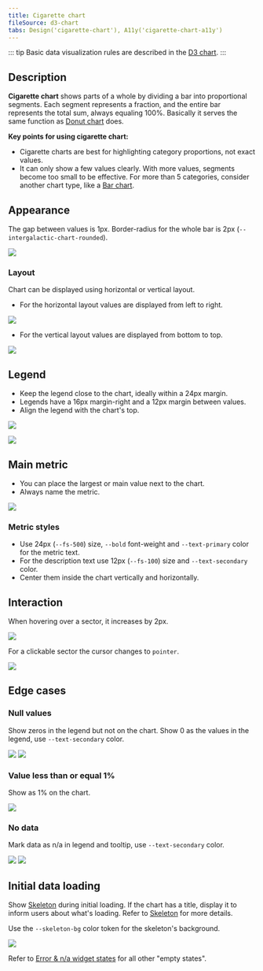 ```yaml
---
title: Cigarette chart
fileSource: d3-chart
tabs: Design('cigarette-chart'), A11y('cigarette-chart-a11y')
---
```


::: tip
Basic data visualization rules are described in the [D3 chart](/data-display/d3-chart/d3-chart).
:::

## Description

**Cigarette chart** shows parts of a whole by dividing a bar into proportional segments. Each segment represents a fraction, and the entire bar represents the total sum, always equaling 100%. Basically it serves the same function as [Donut chart](/data-display/donut-chart/donut-chart) does.

**Key points for using cigarette chart:**

- Cigarette charts are best for highlighting category proportions, not exact values.
- It can only show a few values clearly. With more values, segments become too small to be effective. For more than 5 categories, consider another chart type, like a [Bar chart](/data-display/bar-chart/bar-chart).

## Appearance

The gap between values is 1px. Border-radius for the whole bar is 2px (`--intergalactic-chart-rounded`).

![](static/cigarette-gap.png)

### Layout

Chart can be displayed using horizontal or vertical layout.

- For the horizontal layout values are displayed from left to right.

![](static/cigarette-layout-horizontal.png)

- For the vertical layout values are displayed from bottom to top.

![](static/cigarette-layout-vertical.png)

## Legend

- Keep the legend close to the chart, ideally within a 24px margin.
- Legends have a 16px margin-right and a 12px margin between values.
- Align the legend with the chart's top.

![](static/cigarette-legend-horizontal.png)

![](static/cigarette-legend-vertical.png)

## Main metric

- You can place the largest or main value next to the chart.
- Always name the metric.

![](static/cigarette-legend-vertical.png)

### Metric styles

- Use 24px (`--fs-500`) size, `--bold` font-weight and `--text-primary` color for the metric text.
- For the description text use 12px (`--fs-100`) size and `--text-secondary` color.
- Center them inside the chart vertically and horizontally.

## Interaction

When hovering over a sector, it increases by 2px.

![](static/cigarette-hover.png)

For a clickable sector the cursor changes to `pointer`.

![](static/cigarette-clickable.png)

## Edge cases

### Null values

Show zeros in the legend but not on the chart. Show 0 as the values in the legend, use `--text-secondary` color.

![](static/cigarette-null.png)
![](static/cigarette-nulls.png)

### Value less than or equal 1%

Show as 1% on the chart.

![](static/cigarette-small-value.png)

### No data

Mark data as n/a in legend and tooltip, use `--text-secondary` color.

![](static/cigarette-n-a.png)
![](static/cigarette-n-a-all.png)

## Initial data loading

Show [Skeleton](/components/skeleton/skeleton) during initial loading. If the chart has a title, display it to inform users about what's loading. Refer to [Skeleton](/components/skeleton/skeleton) for more details.

Use the `--skeleton-bg` color token for the skeleton's background.

![](static/cigarette-skeleton.png)

Refer to [Error & n/a widget states](/components/widget-empty/widget-empty) for all other "empty states".
